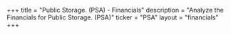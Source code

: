 +++
title = "Public Storage. (PSA) - Financials"
description = "Analyze the Financials for Public Storage. (PSA)"
ticker = "PSA"
layout = "financials"
+++


